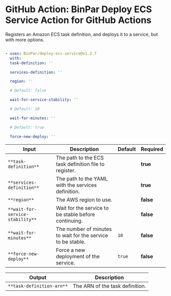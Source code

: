 <!-- start title -->
# GitHub Action: BinPar Deploy ECS Service Action for GitHub Actions
<!-- end title -->
<!-- start description -->
Registers an Amazon ECS task definition, and deploys it to a service, but with more options.
<!-- end description -->
<!-- start contents -->

<!-- end contents -->
<!-- start usage -->
```yaml

- uses: BinPar/deploy-ecs-service@v1.2.7
  with:
  task-definition: ''

  services-definition: ''

  region: ''

  # Default: false

  wait-for-service-stability: ''

  # Default: 10

  wait-for-minutes: ''

  # Default: true

  force-new-deploy: ''

```
<!-- end usage -->
<!-- start inputs -->
| ****Input**** | ****Description**** | ****Default**** | ****Required**** |
|---|---|---|---|
| `**task-definition**` | The path to the ECS task definition file to register. |  | **true** |
| `**services-definition**` | The path to the YAML with the services definition. |  | **true** |
| `**region**` | The AWS region to use. |  | __false__ |
| `**wait-for-service-stability**` | Wait for the service to be stable before continuing. |  | __false__ |
| `**wait-for-minutes**` | The number of minutes to wait for the service to be stable. | `10` | __false__ |
| `**force-new-deploy**` | Force a new deployment of the service. | `true` | __false__ |
<!-- end inputs -->
<!-- start outputs -->
| ****Output**** | ****Description**** |
|---|---|
| `**task-definition-arn**` | The ARN of the task definition. |
<!-- end outputs -->
<!-- start [.github/ghadocs/examples/] -->

<!-- end [.github/ghadocs/examples/] -->
```
